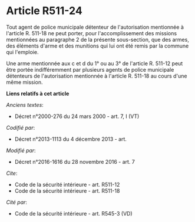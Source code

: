 # Article R511-24

Tout agent de police municipale détenteur de l'autorisation mentionnée à l'article R. 511-18 ne peut porter, pour
l'accomplissement des missions mentionnées au paragraphe 2 de la présente sous-section, que des armes, des éléments d'arme et
des munitions qui lui ont été remis par la commune qui l'emploie. 

Une arme mentionnée aux c et d du 1° ou au 3° de l'article R. 511-12 peut être portée indifféremment par plusieurs agents de
police municipale détenteurs de l'autorisation mentionnée à l'article R. 511-18 au cours d'une même mission.

**Liens relatifs à cet article**

_Anciens textes_:

  - Décret n°2000-276 du 24 mars 2000 - art. 7, I (VT)

_Codifié par_:

  - Décret n°2013-1113 du 4 décembre 2013 - art.

_Modifié par_:

  - Décret n°2016-1616 du 28 novembre 2016 - art. 7

_Cite_:

  - Code de la sécurité intérieure - art. R511-12
  - Code de la sécurité intérieure - art. R511-18

_Cité par_:

  - Code de la sécurité intérieure - art. R545-3 (VD)
